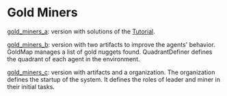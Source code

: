 # Gold Miners

[gold_miners_a](https://github.com/alankc/tp_gold_miners/tree/main/gold_miners_a): version with solutions of the [Tutorial](http://jacamo.sourceforge.net/tutorial/gold-miners/).

[gold_miners_b](https://github.com/alankc/tp_gold_miners/tree/main/gold_miners_b): version with two artifacts to improve the agents' behavior. GoldMap manages a list of gold nuggets found. QuadrantDefiner defines the quadrant of each agent in the environment.

[gold_miners_c](https://github.com/alankc/tp_gold_miners/tree/main/gold_miners_c): version with artifacts and a organization. The organization defines the startup of the system. It defines the roles of leader and miner in their initial tasks.
